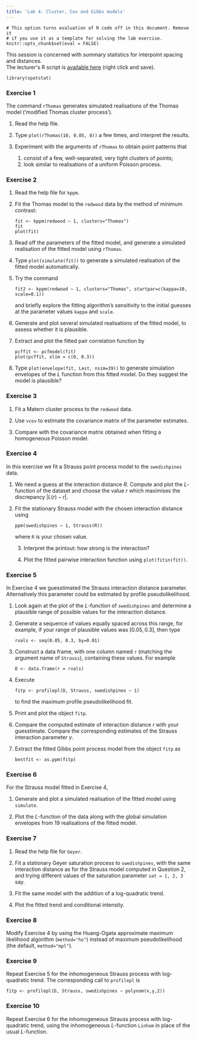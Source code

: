 ```yaml
---
title: 'Lab 4: Cluster, Cox and Gibbs models'
---
```


```{r, include = FALSE}
# This option turns evaluation of R code off in this document. Remove it
# if you use it as a template for solving the lab exercise.
knitr::opts_chunk$set(eval = FALSE)
```

This session is concerned with summary statistics for interpoint
spacing and distances.  
The lecturer's R script is [available here](https://raw.githubusercontent.com/spatstat/useR2015/master/Scripts/script4.R) (right click and save).

```{r include=FALSE}
library(spatstat)
```

### Exercise 1

The command `rThomas` generates simulated realisations of
the Thomas model (‘modified Thomas cluster process’).

1.  Read the help file.

2.  Type `plot(rThomas(10, 0.05, 8))` a few times, and
    interpret the results.

3.  Experiment with the arguments of `rThomas` to obtain
    point patterns that
    1.  consist of a few, well-separated, very tight clusters of
        points;
    2.  look similar to realisations of a uniform Poisson process.


### Exercise 2

1.  Read the help file for `kppm`.

2.  Fit the Thomas model to the `redwood` data by the
    method of minimum contrast:
    ```{r}
    fit <- kppm(redwood ~ 1, clusters="Thomas")
    fit
    plot(fit)
    ```

3.  Read off the parameters of the fitted model, and generate a
    simulated realisation of the fitted model using `rThomas`.

4.  Type `plot(simulate(fit))` to generate a simulated realisation
    of the fitted model automatically.

5.  Try the command
    ```{r}
    fit2 <- kppm(redwood ~ 1, clusters="Thomas", startpar=c(kappa=10, scale=0.1))
    ```
    and briefly explore the fitting algorithm’s sensitivity to the
    initial guesses at the parameter values `kappa` and `scale`.

6.  Generate and plot several simulated realisations of the fitted
    model, to assess whether it is plausible.

7.  Extract and plot the fitted pair correlation function by
    ```{r}
    pcffit <- pcfmodel(fit)
    plot(pcffit, xlim = c(0, 0.3))
    ```

8.  Type `plot(envelope(fit, Lest, nsim=39))` to generate simulation
    envelopes of the $L$ function from this fitted model. Do they
    suggest the model is plausible?


### Exercise 3

1.  Fit a Matern cluster process to the `redwood` data.

2.  Use `vcov` to estimate the covariance matrix of the parameter estimates.

3.  Compare with the covariance matrix obtained when fitting a homogeneous Poisson model.

### Exercise 4

In this exercise we fit a Strauss point process model to
the `swedishpines` data.

1.  We need a guess at the interaction distance $R$. Compute and
    plot the $L$-function of the dataset and choose the value $r$
    which maximises the discrepancy $|L(r)-r|$.

2.  Fit the stationary Strauss model with the chosen interaction
    distance using
    ```{r}
    ppm(swedishpines ~ 1, Strauss(R))
    ```
    where `R` is your chosen value.

    3.  Interpret the printout: how strong is the interaction?

    4.  Plot the fitted pairwise interaction function using
        `plot(fitin(fit))`.

### Exercise 5

In Exercise 4 we guesstimated the Strauss interaction distance 
parameter. Alternatively this parameter could be estimated by 
profile pseudolikelihood.

1.  Look again at the plot of the $L$-function of
    `swedishpines` and determine a plausible range of
    possible values for the interaction distance.

2.  Generate a sequence of values equally spaced across this range,
    for example, if your range of plausible values was
    $[0.05, 0.3]$, then type
    ```{r}
    rvals <- seq(0.05, 0.3, by=0.01)
    ```

3.  Construct a data frame, with one column named `r`
    (matching the argument name of `Strauss`), containing
    these values. For example
    ```{r}
    D <- data.frame(r = rvals)
    ```

4.  Execute
    ```{r}
    fitp <- profilepl(D, Strauss, swedishpines ~ 1)
    ```
    to find the maximum profile pseudolikelihood fit.

5.  Print and plot the object `fitp`.

6.  Compare the computed estimate of interaction distance $r$ with
    your guesstimate. Compare the corresponding estimates of the
    Strauss interaction parameter $\gamma$.

7.  Extract the fitted Gibbs point process model from the object
    `fitp` as 
    ```{r}
    bestfit <- as.ppm(fitp)
    ```

### Exercise 6

For the Strauss model fitted in Exercise 4,

1.  Generate and plot a simulated realisation of the fitted model
    using `simulate`.

2.  Plot the $L$-function of the data along with the global
    simulation envelopes from 19 realisations of the fitted model.


### Exercise 7

1.  Read the help file for `Geyer`.

2.  Fit a stationary Geyer saturation process to `swedishpines`, with the 
    same interaction distance as for the Strauss model computed in Question 2,
    and trying different values of the saturation parameter `sat = 1, 2, 3` say.

3.  Fit the same model with the addition of a log-quadratic trend.

4.  Plot the fitted trend and conditional intensity.

### Exercise 8

Modify Exercise 4 by using the Huang-Ogata approximate
maximum likelihood algorithm (`method="ho"`) instead of maximum
pseudolikelihood (the default, `method="mpl"`).

### Exercise 9

Repeat Exercise 5 for the inhomogeneous Strauss process with
log-quadratic trend. The corresponding call to `profilepl` is
```{r}
fitp <- profilepl(D, Strauss, swedishpines ~ polynom(x,y,2))
```
    
### Exercise 10

Repeat Exercise 6 for the inhomogeneous Strauss process with
log-quadratic trend, using the inhomogeneous $L$-function `Linhom`
in place of the usual $L$-function.
